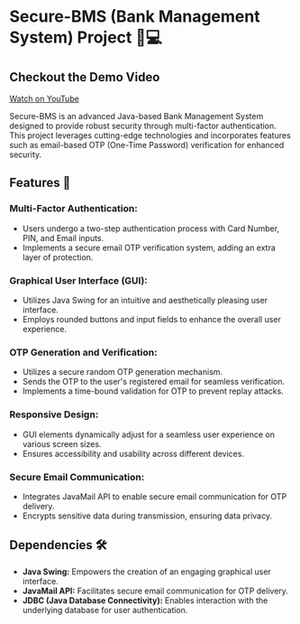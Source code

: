 # Secure-BMS (Bank Management System) Project 🏦💻

## Checkout the Demo Video
[Watch on YouTube](https://www.youtube.com/watch?v=xssLBiUdnMg)

Secure-BMS is an advanced Java-based Bank Management System designed to provide robust security through multi-factor authentication. This project leverages cutting-edge technologies and incorporates features such as email-based OTP (One-Time Password) verification for enhanced security.

## Features 🚀

### Multi-Factor Authentication:

- Users undergo a two-step authentication process with Card Number, PIN, and Email inputs.
- Implements a secure email OTP verification system, adding an extra layer of protection.

### Graphical User Interface (GUI):

- Utilizes Java Swing for an intuitive and aesthetically pleasing user interface.
- Employs rounded buttons and input fields to enhance the overall user experience.

### OTP Generation and Verification:

- Utilizes a secure random OTP generation mechanism.
- Sends the OTP to the user's registered email for seamless verification.
- Implements a time-bound validation for OTP to prevent replay attacks.

### Responsive Design:

- GUI elements dynamically adjust for a seamless user experience on various screen sizes.
- Ensures accessibility and usability across different devices.

### Secure Email Communication:

- Integrates JavaMail API to enable secure email communication for OTP delivery.
- Encrypts sensitive data during transmission, ensuring data privacy.

## Dependencies 🛠️

- **Java Swing:** Empowers the creation of an engaging graphical user interface.
- **JavaMail API:** Facilitates secure email communication for OTP delivery.
- **JDBC (Java Database Connectivity):** Enables interaction with the underlying database for user authentication.
